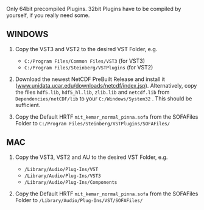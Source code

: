 Only 64bit precompiled Plugins. 32bit Plugins have to be compiled by yourself, if you really need some. 

## WINDOWS

1) Copy the VST3 and VST2 to the desired VST Folder, e.g.
	- `C:/Program Files/Common Files/VST3` (for VST3)
	- `C:/Program Files/Steinberg/VSTPlugins` (for VST2)

2) Download the newest NetCDF PreBuilt Release and install it (www.unidata.ucar.edu/downloads/netcdf/index.jsp). Alternatively, copy the files `hdf5.lib`, `hdf5_hl.lib`, `zlib.lib` and `netcdf.lib` from `Dependencies/netCDF/lib` to your `C:/Windows/System32` . This should be sufficient. 

3) Copy the Default HRTF `mit_kemar_normal_pinna.sofa` from the SOFAFiles Folder to `C:/Program Files/Steinberg/VSTPlugins/SOFAFiles/`

## MAC

1) Copy the VST3, VST2 and AU to the desired VST Folder, e.g.
	- `/Library/Audio/Plug-Ins/VST`
	- `/Library/Audio/Plug-Ins/VST3`
 	- `/Library/Audio/Plug-Ins/Components`

2) Copy the Default HRTF `mit_kemar_normal_pinna.sofa` from the SOFAFiles Folder to `/Library/Audio/Plug-Ins/VST/SOFAFiles/` 

